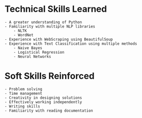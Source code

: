# Technical Skills Learned

	- A greater understanding of Python
	- Familiarity with multiple NLP libraries
		- NLTK
		- WordNet
	- Experience with WebScraping using BeautifulSoup
	- Experience with Text Classification using multiple methods
		- Naive Bayes
		- Logistical Regression
		- Neural Networks

# Soft Skills Reinforced
	
	- Problem solving
	- Time management
	- Creativity in designing solutions
	- Effectively working independently
	- Writing skills
	- Familiarity with reading documentation
